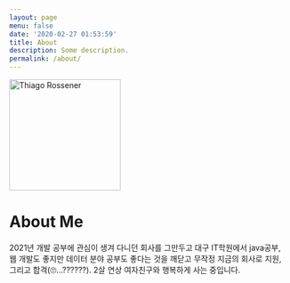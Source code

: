 ```yaml
---
layout: page
menu: false
date: '2020-02-27 01:53:59'
title: About
description: Some description.
permalink: /about/
---
```


<img class="img-rounded" src="/assets/img/uploads/profile.png" alt="Thiago Rossener" width="200">

# About Me

2021년 개발 공부에 관심이 생겨 다니던 회사를 그만두고 대구 IT학원에서 java공부, 웹 개발도 좋지만 데이터 분야 공부도 좋다는 것을 깨닫고 무작정 지금의 회사로 지원, 그리고 합격(🙄...??????). 2살 연상 여자친구와 행복하게 사는 중입니다.